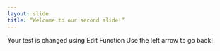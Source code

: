 ```yaml
---
layout: slide
title: “Welcome to our second slide!”
---
```

Your test is changed using Edit Function
Use the left arrow to go back!
